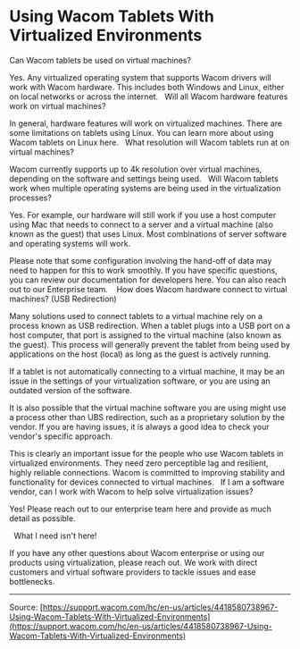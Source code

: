 # Using Wacom Tablets With Virtualized Environments

Can Wacom tablets be used on virtual machines?


Yes. Any virtualized operating system that supports Wacom drivers will work with Wacom hardware. This includes both Windows and Linux, either on local networks or across the internet.
 
Will all Wacom hardware features work on virtual machines?


In general, hardware features will work on virtualized machines. There are some limitations on tablets using Linux. You can learn more about using Wacom tablets on Linux here.
 
What resolution will Wacom tablets run at on virtual machines?


Wacom currently supports up to 4k resolution over virtual machines, depending on the software and settings being used.
 
Will Wacom tablets work when multiple operating systems are being used in the virtualization processes?


Yes. For example, our hardware will still work if you use a host computer using Mac that needs to connect to a server and a virtual machine (also known as the guest) that uses Linux. Most combinations of server software and operating systems will work.


Please note that some configuration involving the hand-off of data may need to happen for this to work smoothly. If you have specific questions, you can review our documentation for developers here. You can also reach out to our Enterprise team. 
 
How does Wacom hardware connect to virtual machines? (USB Redirection)


Many solutions used to connect tablets to a virtual machine rely on a process known as USB redirection. When a tablet plugs into a USB port on a host computer, that port is assigned to the virtual machine (also known as the guest). This process will generally prevent the tablet from being used by applications on the host (local) as long as the guest is actively running.


If a tablet is not automatically connecting to a virtual machine, it may be an issue in the settings of your virtualization software, or you are using an outdated version of the software.


It is also possible that the virtual machine software you are using might use a process other than UBS redirection, such as a proprietary solution by the vendor. If you are having issues, it is always a good idea to check your vendor's specific approach.


This is clearly an important issue for the people who use Wacom tablets in virtualized environments. They need zero perceptible lag and resilient, highly reliable connections. Wacom is committed to improving stability and functionality for devices connected to virtual machines.
 
If I am a software vendor, can I work with Wacom to help solve virtualization issues?


Yes! Please reach out to our enterprise team here and provide as much detail as possible. 


 
What I need isn't here!


If you have any other questions about Wacom enterprise or using our products using virtualization, please reach out. We work with direct customers and virtual software providers to tackle issues and ease bottlenecks.

---
Source: [https://support.wacom.com/hc/en-us/articles/4418580738967-Using-Wacom-Tablets-With-Virtualized-Environments](https://support.wacom.com/hc/en-us/articles/4418580738967-Using-Wacom-Tablets-With-Virtualized-Environments)
